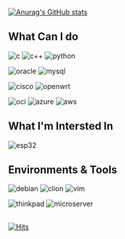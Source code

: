 [![Anurag's GitHub stats](https://github-readme-stats.vercel.app/api?username=kitsune03k&theme=midnight-purple)](https://github.com/anuraghazra/github-readme-stats)

## What Can I do
![c](https://img.shields.io/badge/C-00599C?style=for-the-badge&logo=c&logoColor=white)
![c++](https://img.shields.io/badge/C%2B%2B-00599C?style=for-the-badge&logo=c%2B%2B&logoColor=white)
![python](https://img.shields.io/badge/Python-FFD43B?style=for-the-badge&logo=python&logoColor=blue)

![oracle](https://img.shields.io/badge/Oracle-F80000?style=for-the-badge&logo=Oracle&logoColor=white)
![mysql](https://img.shields.io/badge/MySQL-005C84?style=for-the-badge&logo=mysql&logoColor=white)

![cisco](https://img.shields.io/badge/CISCO_iOS-1BA0D7?style=for-the-badge&logo=cisco&logoColor=white)
![openwrt](https://img.shields.io/badge/OpenWrt-00B5E2?style=for-the-badge&logo=OpenWrt&logoColor=white)

![oci](https://img.shields.io/badge/OCI-F80000?style=for-the-badge&logo=oracle&logoColor=black)
![azure](https://img.shields.io/badge/MS_Azure-0078D7?style=for-the-badge)
![aws](https://img.shields.io/badge/Amazon_AWS-FF9900?style=for-the-badge&logo=amazonaws&logoColor=white)

## What I'm Intersted In
![esp32](https://img.shields.io/badge/esp32-E7352C?style=for-the-badge&logo=espressif&logoColor=white)

## Environments & Tools
![debian](https://img.shields.io/badge/Debian-A81D33?style=for-the-badge&logo=debian&logoColor=white)
![clion](https://img.shields.io/badge/CLion-14beb1?style=for-the-badge&logo=clion&logoColor=white)
![vim](https://img.shields.io/badge/VIM-%2311AB00.svg?&style=for-the-badge&logo=vim&logoColor=white)

![thinkpad](https://img.shields.io/badge/ThinkPad-000000?style=for-the-badge&logo=lenovo&logoColor=white)
![microserver](https://img.shields.io/badge/MicroServer-01A982?style=for-the-badge&logo=hp&logoColor=white)
##
[![Hits](https://hits.seeyoufarm.com/api/count/incr/badge.svg?url=https%3A%2F%2Fgithub.com%2Fkitsune03k&count_bg=%23FF0000&title_bg=%23EEEEEE&icon=&icon_color=%23FFFFFF&title=hits&edge_flat=false)](https://hits.seeyoufarm.com)
